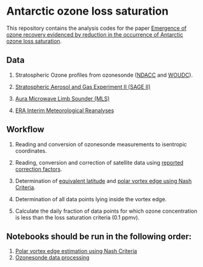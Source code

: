 # Antarctic ozone loss saturation

This repository contains the analysis codes for the paper [Emergence of ozone recovery evidenced by reduction in the occurrence of Antarctic ozone loss saturation](https://www.nature.com/articles/s41612-018-0052-6).

## Data

1. Stratospheric Ozone profiles from ozonesonde ([NDACC](ndaccdemo.org) and [WOUDC](https://www.woudc.org/data/explore.php?lang=en)).

2. [Stratospheric Aerosol and Gas Experiment II  (SAGE II)](https://data.giss.nasa.gov/sageii/)

3. [Aura Microwave Limb Sounder (MLS) ](https://mls.jpl.nasa.gov/)

4. [ERA Interim Meteorological Reanalyses ]()

## Workflow

1. Reading and conversion of ozonesonde measurements to isentropic coordinates.

2. Reading, conversion and correction of satellite data using [reported correction factors](https://mls.jpl.nasa.gov/data/v4-2_data_quality_document.pdf).

3. Determination of [equivalent latitude](https://en.wikipedia.org/wiki/Equivalent_latitude) and [polar vortex edge using Nash Criteria](https://agupubs.onlinelibrary.wiley.com/doi/10.1029/96JD00066). 

4. Determination of all data points lying inside the vortex edge.

5. Calculate the daily fraction of data points for which ozone concentration is less than the loss saturation criteria (0.1 ppmv). 

## Notebooks should be run in the following order:

1. [Polar vortex edge estimation using Nash Criteria]()
2. [Ozonesonde data processing]()



